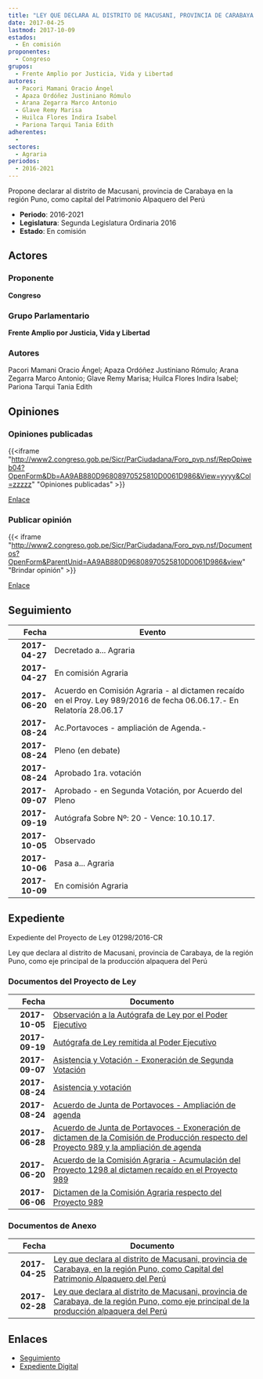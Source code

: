 ```yaml
---
title: "LEY QUE DECLARA AL DISTRITO DE MACUSANI, PROVINCIA DE CARABAYA EN LA REGIÓN PUNO COMO CAPITAL DEL PATRIMONIO ALPAQUERO DEL PERÚ"
date: 2017-04-25
lastmod: 2017-10-09
estados: 
  - En comisión
proponentes: 
  - Congreso
grupos: 
  - Frente Amplio por Justicia, Vida y Libertad
autores: 
  - Pacori Mamani Oracio Ángel
  - Apaza Ordóñez Justiniano Rómulo
  - Arana Zegarra Marco Antonio
  - Glave Remy Marisa
  - Huilca Flores Indira Isabel
  - Pariona Tarqui Tania Edith
adherentes: 
  - 
sectores: 
  - Agraria
periodos: 
  - 2016-2021
---
```


Propone declarar al distrito de Macusani, provincia de Carabaya en la región Puno, como capital del Patrimonio Alpaquero del Perú

- **Periodo**: 2016-2021
- **Legislatura**: Segunda Legislatura Ordinaria 2016
- **Estado**: En comisión

## Actores

### Proponente

**Congreso**

### Grupo Parlamentario

**Frente Amplio por Justicia, Vida y Libertad**

### Autores

Pacori Mamani Oracio Ángel; Apaza Ordóñez Justiniano Rómulo; Arana Zegarra Marco Antonio; Glave Remy Marisa; Huilca Flores Indira Isabel; Pariona Tarqui Tania Edith


## Opiniones

### Opiniones publicadas

{{<iframe "http://www2.congreso.gob.pe/Sicr/ParCiudadana/Foro_pvp.nsf/RepOpiweb04?OpenForm&Db=AA9AB880D96808970525810D0061D986&View=yyyy&Col=zzzzz" "Opiniones publicadas" >}}

[Enlace](http://www2.congreso.gob.pe/Sicr/ParCiudadana/Foro_pvp.nsf/RepOpiweb04?OpenForm&Db=AA9AB880D96808970525810D0061D986&View=yyyy&Col=zzzzz)
### Publicar opinión

{{< iframe "http://www2.congreso.gob.pe/Sicr/ParCiudadana/Foro_pvp.nsf/Documentos?OpenForm&ParentUnid=AA9AB880D96808970525810D0061D986&view" "Brindar opinión" >}}

[Enlace](http://www2.congreso.gob.pe/Sicr/ParCiudadana/Foro_pvp.nsf/Documentos?OpenForm&ParentUnid=AA9AB880D96808970525810D0061D986&view)

## Seguimiento

| Fecha | Evento |
|------:|--------|
| **2017-04-27** | Decretado a... Agraria|
| **2017-04-27** | En comisión Agraria|
| **2017-06-20** | Acuerdo en Comisión Agraria - al dictamen recaído en el Proy. Ley 989/2016 de fecha 06.06.17.- En Relatoría 28.06.17|
| **2017-08-24** | Ac.Portavoces - ampliación de Agenda.-|
| **2017-08-24** | Pleno (en debate)|
| **2017-08-24** | Aprobado 1ra. votación|
| **2017-09-07** | Aprobado - en Segunda Votación, por Acuerdo del Pleno|
| **2017-09-19** | Autógrafa Sobre Nº: 20 - Vence: 10.10.17.|
| **2017-10-05** | Observado|
| **2017-10-06** | Pasa a... Agraria|
| **2017-10-09** | En comisión Agraria|


## Expediente

Expediente del Proyecto de Ley 01298/2016-CR

Ley que declara al distrito de Macusani, provincia de Carabaya, de la región Puno, como eje principal de la producción alpaquera del Perú


### Documentos del Proyecto de Ley

| Fecha | Documento |
|------:|--------|
| **2017-10-05** | [Observación a la Autógrafa de Ley por el Poder Ejecutivo](http://www.leyes.congreso.gob.pe/Documentos/2016_2021/Observacion_a_la_Autografa/OBAU0098920171005.pdf) |
| **2017-09-19** | [Autógrafa de Ley remitida al Poder Ejecutivo](http://www.leyes.congreso.gob.pe/Documentos/2016_2021/Autografas/Ley_y_de_Resolucion_Legislativa/AU0098920170919.pdf) |
| **2017-09-07** | [Asistencia y Votación - Exoneración de Segunda Votación](http://www.leyes.congreso.gob.pe/Documentos/2016_2021/Asistencia_y_Votacion/Proyectos_de_Ley/Exoneracion_de_Segunda_Votacion/ESV0098920170907.pdf) |
| **2017-08-24** | [Asistencia y votación](http://www.leyes.congreso.gob.pe/Documentos/2016_2021/Asistencia_y_Votacion/Proyectos_de_Ley/AV0098920170824.pdf) |
| **2017-08-24** | [Acuerdo de Junta de Portavoces - Ampliación de agenda](http://www.leyes.congreso.gob.pe/Documentos/2016_2021/Acuerdos/Junta_Portavoces/AJP0098920170824.pdf) |
| **2017-06-28** | [Acuerdo de Junta de Portavoces - Exoneración de dictamen de la Comisión de Producción respecto del Proyecto 989 y la ampliación de agenda](http://www.leyes.congreso.gob.pe/Documentos/2016_2021/Acuerdos/Junta_Portavoces/AJP0098920170628.pdf) |
| **2017-06-20** | [Acuerdo de la Comisión Agraria - Acumulación del Proyecto 1298 al dictamen recaído en el Proyecto 989](http://www.leyes.congreso.gob.pe/Documentos/2016_2021/Dictamenes/Proyectos_de_Ley/01298DC01MAY20170620.pdf) |
| **2017-06-06** | [Dictamen de la Comisión Agraria respecto del Proyecto 989](http://www.leyes.congreso.gob.pe/Documentos/2016_2021/Dictamenes/Proyectos_de_Ley/00989DC01MAY20170606.pdf) |

### Documentos de Anexo

| Fecha | Documento |
|------:|--------|
| **2017-04-25** | [Ley que declara al distrito de Macusani, provincia de Carabaya, en la región Puno, como Capital del Patrimonio Alpaquero del Perú](http://www.leyes.congreso.gob.pe/Documentos/2016_2021/Proyectos_de_Ley_y_de_Resoluciones_Legislativas/PL0129820170425.PDF) |
| **2017-02-28** | [Ley que declara al distrito de Macusani, provincia de Carabaya, de la región Puno, como eje principal de la producción alpaquera del Perú](http://www.leyes.congreso.gob.pe/Documentos/2016_2021/Proyectos_de_Ley_y_de_Resoluciones_Legislativas/PL0098920170228.pdf) |

## Enlaces 

- [Seguimiento](http://www2.congreso.gob.pehttp://www2.congreso.gob.pe/Sicr/TraDocEstProc/CLProLey2016.nsf/f7fff46988ca05b1052578e100829cc7/9f3ebd6f648afe420525810d00542f04?OpenDocument)
- [Expediente Digital](http://www2.congreso.gob.pehttp://www2.congreso.gob.pe/Sicr/TraDocEstProc/CLProLey2016.nsf/f7fff46988ca05b1052578e100829cc7/9f3ebd6f648afe420525810d00542f04?OpenDocument&Click=05257FB7005EB655.eb71d0cf91d8294e05256cdf006b5706/$Body/0.1C6C)
